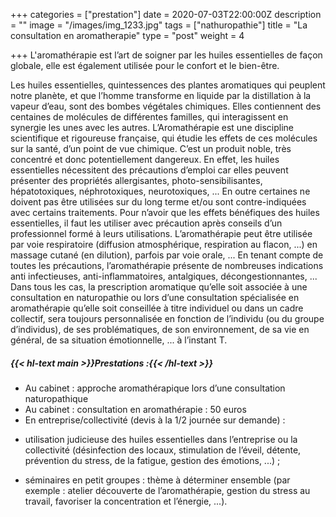 +++
categories = ["prestation"]
date = 2020-07-03T22:00:00Z
description = ""
image = "/images/img_1233.jpg"
tags = ["nathuropathie"]
title = "La consultation en aromatherapie"
type = "post"
weight = 4

+++
L'aromathérapie est l’art de soigner par les huiles essentielles de façon globale, elle est également utilisée pour le confort et le bien-être.

Les huiles essentielles, quintessences des plantes aromatiques qui peuplent notre planète, et que l’homme transforme en liquide par la distillation à la vapeur d’eau, sont des bombes végétales chimiques. Elles contiennent des centaines de molécules de différentes familles, qui interagissent en synergie les unes avec les autres. L’Aromathérapie est une discipline scientifique et rigoureuse française, qui étudie les effets de ces molécules sur la santé, d’un point de vue chimique. C’est un produit noble, très concentré et donc potentiellement dangereux. En effet, les huiles essentielles nécessitent des précautions d’emploi car elles peuvent présenter des propriétés allergisantes, photo-sensibilisantes, hépatotoxiques, néphrotoxiques, neurotoxiques, ... En outre certaines ne doivent pas être utilisées sur du long terme et/ou sont contre-indiquées avec certains traitements. Pour n’avoir que les effets bénéfiques des huiles essentielles, il faut les utiliser avec précaution après conseils d’un professionnel formé à leurs utilisations. L’aromathérapie peut être utilisée par voie respiratoire (diffusion atmosphérique, respiration au flacon, ...) en massage cutané (en dilution), parfois par voie orale, ... En tenant compte de toutes les précautions, l’aromathérapie présente de nombreuses indications anti infectieuses, anti-inflammatoires, antalgiques, décongestionnantes, ... Dans tous les cas, la prescription aromatique qu’elle soit associée à une consultation en naturopathie ou lors d’une consultation spécialisée en aromathérapie qu’elle soit conseillée à titre individuel ou dans un cadre collectif, sera toujours personnalisée en fonction de l’individu (ou du groupe d’individus), de ses problématiques, de son environnement, de sa vie en général, de sa situation émotionnelle, ... à l’instant T.

##### {{< hl-text main >}}Prestations :{{< /hl-text >}}

- Au cabinet : approche aromathérapique lors d’une consultation naturopathique
- Au cabinet : consultation en aromathérapie : 50 euros
- En entreprise/collectivité (devis à la 1/2 journée sur demande) : 
* utilisation judicieuse des huiles essentielles dans l’entreprise ou la collectivité (désinfection des locaux, stimulation de l’éveil, détente, prévention du stress, de la fatigue, gestion des émotions, ...) ; 

* séminaires en petit groupes : thème à déterminer ensemble (par exemple : atelier découverte de l’aromathérapie, gestion du stress au travail, favoriser la concentration et l’énergie, ...).